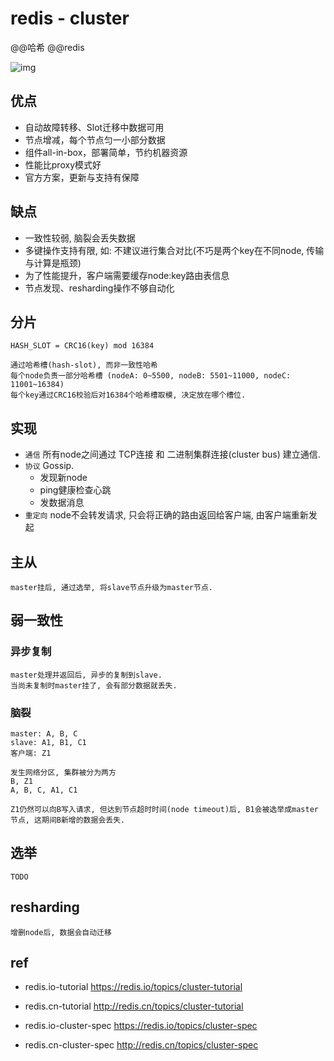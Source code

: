 # redis - cluster

@@哈希 @@redis

![img](res/redis-cluster.png)

## 优点

- 自动故障转移、Slot迁移中数据可用  
- 节点增减，每个节点匀一小部分数据
- 组件all-in-box，部署简单，节约机器资源  
- 性能比proxy模式好  
- 官方方案，更新与支持有保障  

## 缺点

- 一致性较弱, 脑裂会丢失数据
- 多键操作支持有限, 如: 不建议进行集合对比(不巧是两个key在不同node, 传输与计算是瓶颈)
- 为了性能提升，客户端需要缓存node:key路由表信息  
- 节点发现、resharding操作不够自动化  

## 分片

    HASH_SLOT = CRC16(key) mod 16384

    通过哈希槽(hash-slot), 而非一致性哈希
    每个node负责一部分哈希槽 (nodeA: 0~5500, nodeB: 5501~11000, nodeC: 11001~16384)
    每个key通过CRC16校验后对16384个哈希槽取模, 决定放在哪个槽位.

## 实现

- `通信` 所有node之间通过 TCP连接 和 二进制集群连接(cluster bus) 建立通信.
- `协议` Gossip.
  - 发现新node
  - ping健康检查心跳
  - 发数据消息
- `重定向` node不会转发请求, 只会将正确的路由返回给客户端, 由客户端重新发起

## 主从

    master挂后, 通过选举, 将slave节点升级为master节点.

## 弱一致性

### 异步复制

    master处理并返回后, 异步的复制到slave.
    当尚未复制时master挂了, 会有部分数据就丢失.

### 脑裂

    master: A, B, C 
    slave: A1, B1, C1
    客户端: Z1
    
    发生网络分区, 集群被分为两方
    B, Z1
    A, B, C, A1, C1

    Z1仍然可以向B写入请求, 但达到节点超时时间(node timeout)后, B1会被选举成master节点, 这期间B新增的数据会丢失.

## 选举

    TODO

## resharding

    增删node后, 数据会自动迁移

## ref

- redis.io-tutorial <https://redis.io/topics/cluster-tutorial>

- redis.cn-tutorial <http://redis.cn/topics/cluster-tutorial>

- redis.io-cluster-spec <https://redis.io/topics/cluster-spec>

- redis.cn-cluster-spec <http://redis.cn/topics/cluster-spec>